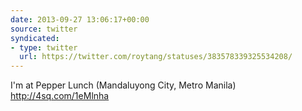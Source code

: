 ```yaml
---
date: 2013-09-27 13:06:17+00:00
source: twitter
syndicated:
- type: twitter
  url: https://twitter.com/roytang/statuses/383578339325534208/
---
```


I'm at Pepper Lunch (Mandaluyong City, Metro Manila) http://4sq.com/1eMlnha
